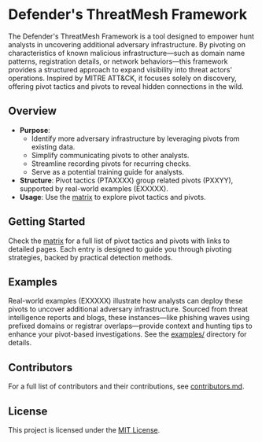 # Defender's ThreatMesh Framework

The Defender's ThreatMesh Framework is a tool designed to empower hunt analysts in uncovering additional adversary infrastructure. By pivoting on characteristics of known malicious infrastructure—such as domain name patterns, registration details, or network behaviors—this framework provides a structured approach to expand visibility into threat actors' operations. Inspired by MITRE ATT&CK, it focuses solely on discovery, offering pivot tactics and pivots to reveal hidden connections in the wild.

## Overview
- **Purpose**:
   - Identify more adversary infrastructure by leveraging pivots from existing data.
   - Simplify communicating pivots to other analysts.
   - Streamline recording pivots for recurring checks.
   - Serve as a potential training guide for analysts.
- **Structure**: Pivot tactics (PTAXXXX) group related pivots (PXXYY), supported by real-world examples (EXXXXX).
- **Usage**: Use the [matrix](matrix.md) to explore pivot tactics and pivots.

## Getting Started
Check the [matrix](matrix.md) for a full list of pivot tactics and pivots with links to detailed pages. Each entry is designed to guide you through pivoting strategies, backed by practical detection methods.

## Examples
Real-world examples (EXXXXX) illustrate how analysts can deploy these pivots to uncover additional adversary infrastructure. Sourced from threat intelligence reports and blogs, these instances—like phishing waves using prefixed domains or registrar overlaps—provide context and hunting tips to enhance your pivot-based investigations. See the [examples/](examples/) directory for details.

## Contributors
For a full list of contributors and their contributions, see [contributors.md](contributors.md).

## License
This project is licensed under the [MIT License](LICENSE).
